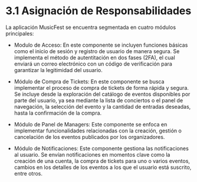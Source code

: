 # 3.1 Asignación de Responsabilidades

La aplicación MusicFest se encuentra segmentada en cuatro módulos principales:

- Modulo de Acceso: En este componente se incluyen funciones básicas como el inicio de sesión y registro de usuario de manera segura. Se implementa el método de autentitación en dos fases (2FA), el cual enviará un correo electrónico con un código de verificación para garantizar la legitimidad del usuario.

- Módulo de Compra de Tickets: En este componente se busca implementar el proceso de compra de tickets de forma rápida y segura. Se incluye desde la exploración del catálogo de eventos disponibles por parte del usuario, ya sea mediante la lista de conciertos o el panel de navegación, la selección del evento y la cantidad de entradas deseadas, hasta la confirmación de la compra.

- Módulo de Panel de Managers: Este componente se enfoca en implementar funcionalidades relacionadas con la creación, gestión o cancelación de los eventos publicados por los organizadores.

- Módulo de Notificaciones: Este componente gestiona las notificaciones al usuario. Se envían notificaciones en momentos clave como la creación de una cuenta, la compra de tickets para uno o varios eventos, cambios en los detalles de los eventos a los que el usuario está suscrito, entre otros.